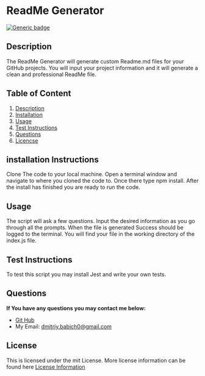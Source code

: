 # ReadMe Generator
[![Generic badge](https://img.shields.io/badge/License-mit-green.svg)](https://shields.io)
## Description <a name="description"></a>

The ReadMe Generator will generate custom Readme.md files for your GitHub projects. You will input your project information and it will generate a clean and professional ReadMe file.

## Table of Content
1. [Description](#description)
2. [Installation](#installation)
3. [Usage](#usage)
4. [Test Instructions](#test)
5. [Questions](#questions)
6. [Licencse](#license)

## installation Instructions <a name="installation"></a>
Clone The code to your local machine. Open a terminal window and navigate to where you cloned the code to. Once there type npm install. After the install has finished you are ready to run the code.
## Usage <a name="usage"></a>
The script will ask a few questions. Input the desired information as you go through all the prompts. When the file is generated Success should be logged to the terminal. You will find your file in the working directory of the index.js file.
## Test Instructions <a name="test"></a>
To test this script you may install Jest and write your own tests.
## Questions <a name="questions"></a>
**If You have any questions you may contact me below:**
- [Git Hub](https://github.com/Dimavich)
- My Email: dmitriy.babich0@gmail.com

## License <a name="license"></a>
This is licensed under the mit License. More license information can be found here [License Information](https://docs.github.com/en/github/creating-cloning-and-archiving-repositories/licensing-a-repository)